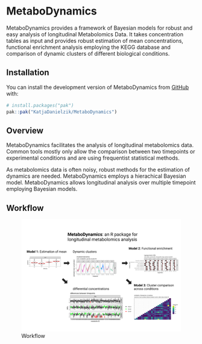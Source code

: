 
<!-- README.md is generated from README.Rmd. Please edit that file -->

# MetaboDynamics

<!-- badges: start -->
<!-- badges: end -->

MetaboDynamics provides a framework of Bayesian models for robust and
easy analysis of longitudinal Metabolomics Data. It takes concentration
tables as input and provides robust estimation of mean concentrations,
functional enrichment analysis employing the KEGG database and
comparison of dynamic clusters of different biological conditions.

## Installation

You can install the development version of MetaboDynamics from
[GitHub](https://github.com/) with:

``` r
# install.packages("pak")
pak::pak("KatjaDanielzik/MetaboDynamics")
```

## Overview

MetaboDynamics facilitates the analysis of longitudinal metabolomics
data. Common tools mostly only allow the comparison between two
timepoints or experimental conditions and are using frequentist
statistical methods.

As metabolomics data is often noisy, robust methods for the estimation
of dynamics are needed. MetaboDynamics employs a hierachical Bayesian
model. MetaboDynamics allows longitudinal analysis over multiple
timepoint employing Bayesian models.

## Workflow

<figure>
<img src="/man/figures/README-metabolomics_pitch_draft.png"
alt="Workflow" />
<figcaption aria-hidden="true">Workflow</figcaption>
</figure>
